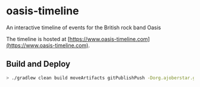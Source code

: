 # oasis-timeline
An interactive timeline of events for the British rock band Oasis

The timeline is hosted at [https://www.oasis-timeline.com](https://www.oasis-timeline.com).

## Build and Deploy

```sh
> ./gradlew clean build moveArtifacts gitPublishPush -Dorg.ajoberstar.grgit.auth.username=<username> -Dorg.ajoberstar.grgit.auth.password=<password>
```